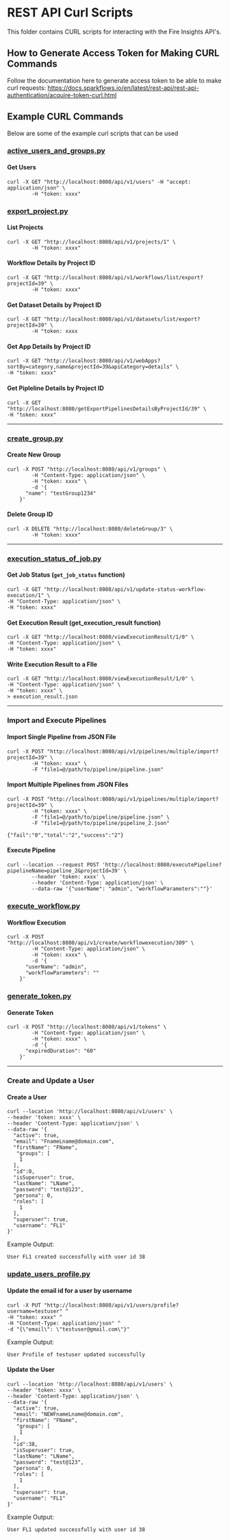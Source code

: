 REST API Curl Scripts
===========

This folder contains CURL scripts for interacting with the Fire Insights API's.


## How to Generate Access Token for Making CURL Commands
Follow the documentation here to generate access token to be able to make curl requests: https://docs.sparkflows.io/en/latest/rest-api/rest-api-authentication/acquire-token-curl.html


## Example CURL Commands

Below are some of the example curl scripts that can be used 


### [active_users_and_groups.py](https://github.com/sparkflows/fire-tools/blob/main/rest-api-scripts/active_users_and_groups.py)
#### Get Users

```
curl -X GET "http://localhost:8080/api/v1/users" -H "accept: application/json" \
        -H "token: xxxx"
```


### [export_project.py](https://github.com/sparkflows/fire-tools/blob/main/rest-api-scripts/export_project.py)
#### List Projects

```
curl -X GET "http://localhost:8080/api/v1/projects/1" \
        -H "token: xxxx"
```

#### Workflow Details by Project ID

```
curl -X GET "http://localhost:8080/api/v1/workflows/list/export?projectId=39" \
        -H "token: xxxx"
```

#### Get Dataset Details by Project ID

```
curl -X GET "http://localhost:8080/api/v1/datasets/list/export?projectId=39" \
        -H "token: xxxx
```

#### Get App Details by Project ID

```
curl -X GET "http://localhost:8080/api/v1/webApps?sortBy=category,name&projectId=39&apiCategory=details" \
-H "token: xxxx"

```

#### Get Pipleline Details by Project ID

```
curl -X GET "http://localhost:8080/getExportPipelinesDetailsByProjectId/39" \
-H "token: xxxx"

```
---
### [create_group.py](https://github.com/sparkflows/fire-tools/blob/main/rest-api-scripts/create_group.py)
#### Create New Group

```
curl -X POST "http://localhost:8080/api/v1/groups" \
        -H "Content-Type: application/json" \
        -H "token: xxxx" \
        -d '{
      "name": "testGroup1234"
    }'

```

#### Delete Group ID
```
curl -X DELETE "http://localhost:8080/deleteGroup/3" \
        -H "token: xxxx"
```

---

### **[execution_status_of_job.py](https://github.com/sparkflows/fire-tools/blob/main/rest-api-scripts/execution_status_of_job.py)**
#### Get Job Status (`get_job_status` function)
```
curl -X GET "http://localhost:8080/api/v1/update-status-workflow-execution/1" \
-H "Content-Type: application/json" \
-H "token: xxxx"

```

#### Get Execution Result (get_execution_result function)
```
curl -X GET "http://localhost:8080/viewExecutionResult/1/0" \
-H "Content-Type: application/json" \
-H "token: xxxx"

```

#### Write Execution Result to a FIle
```
curl -X GET "http://localhost:8080/viewExecutionResult/1/0" \
-H "Content-Type: application/json" \
-H "token: xxxx" \
> execution_result.json
```
---

### Import and Execute Pipelines

#### Import Single Pipeline from JSON File
```
curl -X POST "http://localhost:8080/api/v1/pipelines/multiple/import?projectId=39" \
        -H "token: xxxx" \
        -F "file1=@/path/to/pipeline/pipeline.json"
```

#### Import Multiple Pipelines from JSON Files
```
curl -X POST "http://localhost:8080/api/v1/pipelines/multiple/import?projectId=39" \
        -H "token: xxxx" \
        -F "file1=@/path/to/pipeline/pipeline.json" \
        -F "file1=@/path/to/pipeline/pipeline_2.json"

{"fail":"0","total":"2","success":"2"}
```


#### Execute Pipeline
```
curl --location --request POST 'http://localhost:8080/executePipeline?pipelineName=pipeline_2&projectId=39' \
        --header 'token: xxxx' \
        --header 'Content-Type: application/json' \
        --data-raw '{"userName": "admin", "workflowParameters":""}'
```

### **[execute_workflow.py](https://github.com/sparkflows/fire-tools/blob/main/rest-api-scripts/execute_workflow.py)**

#### Workflow Execution
```
curl -X POST "http://localhost:8080/api/v1/create/workflowexecution/309" \
        -H "Content-Type: application/json" \
        -H "token: xxxx" \
        -d '{
      "userName": "admin",
      "workflowParameters": ""
    }'
```
### [generate_token.py](https://github.com/sparkflows/fire-tools/blob/main/rest-api-scripts/generate_token.py)

#### Generate Token 
```
curl -X POST "http://localhost:8080/api/v1/tokens" \
        -H "Content-Type: application/json" \
        -H "token: xxxx" \
        -d '{
      "expiredDuration": "60" 
    }'

```

---

### Create and Update a User

#### Create a User
```
curl --location 'http://localhost:8080/api/v1/users' \          
--header 'token: xxxx' \
--header 'Content-Type: application/json' \
--data-raw '{
  "active": true,
  "email": "FnameLname@domain.com",
  "firstName": "FName",
   "groups": [
    1
  ],
  "id":0,
  "isSuperuser": true,
  "lastName": "LName",
  "password": "test@123",
  "persona": 0,
  "roles": [
    1
  ],
  "superuser": true,
  "username": "FL1"
}'
```

Example Output:
```
User FL1 created successfully with user id 38
```


### [update_users_profile.py](https://github.com/sparkflows/fire-tools/blob/main/rest-api-scripts/update_users_profile.py)
#### Update the email id for a user by username
```
curl -X PUT "http://localhost:8080/api/v1/users/profile?username=testuser" ^
-H "token: xxxx" ^
-H "Content-Type: application/json" ^
-d "{\"email\": \"testuser@gmail.com\"}"
```

Example Output:
```
User Profile of testuser updated successfully
```


#### Update the User
```
curl --location 'http://localhost:8080/api/v1/users' \          
--header 'token: xxxx' \
--header 'Content-Type: application/json' \
--data-raw '{
  "active": true,
  "email": "NEWFnameLname@domain.com",
  "firstName": "FName",
   "groups": [
    1
  ],
  "id":38,
  "isSuperuser": true,
  "lastName": "LName",
  "password": "test@123",
  "persona": 0,
  "roles": [
    1
  ],
  "superuser": true,
  "username": "FL1"
}'
```

Example Output:
```
User FL1 updated successfully with user id 38
```




